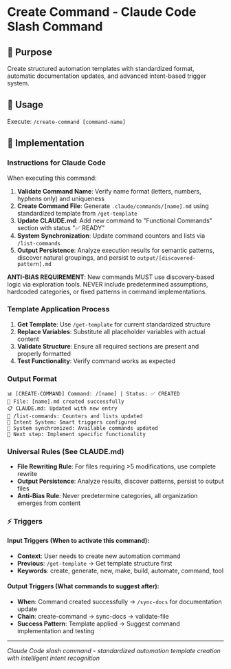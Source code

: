 # Create Command - Claude Code Slash Command

## 🎯 Purpose
Create structured automation templates with standardized format, automatic documentation updates, and advanced intent-based trigger system.

## 🚀 Usage
Execute: `/create-command [command-name]`

## 🔧 Implementation

### Instructions for Claude Code
When executing this command:

1. **Validate Command Name**: Verify name format (letters, numbers, hyphens only) and uniqueness
2. **Create Command File**: Generate `.claude/commands/[name].md` using standardized template from `/get-template`
3. **Update CLAUDE.md**: Add new command to "Functional Commands" section with status "✅ READY"
4. **System Synchronization**: Update command counters and lists via `/list-commands`
5. **Output Persistence**: Analyze execution results for semantic patterns, discover natural groupings, and persist to `output/[discovered-pattern].md`

**ANTI-BIAS REQUIREMENT**: New commands MUST use discovery-based logic via exploration tools. NEVER include predetermined assumptions, hardcoded categories, or fixed patterns in command implementations.

### Template Application Process
1. **Get Template**: Use `/get-template` for current standardized structure
2. **Replace Variables**: Substitute all placeholder variables with actual content
3. **Validate Structure**: Ensure all required sections are present and properly formatted
4. **Test Functionality**: Verify command works as expected

### Output Format
```
📊 [CREATE-COMMAND] Command: /[name] | Status: ✅ CREATED
📁 File: [name].md created successfully
📋 CLAUDE.md: Updated with new entry
📄 /list-commands: Counters and lists updated
🧠 Intent System: Smart triggers configured
🔧 System synchronized: Available commands updated
🚀 Next step: Implement specific functionality
```

### Universal Rules (See CLAUDE.md)
- **File Rewriting Rule**: For files requiring >5 modifications, use complete rewrite
- **Output Persistence**: Analyze results, discover patterns, persist to output files
- **Anti-Bias Rule**: Never predetermine categories, all organization emerges from content

### ⚡ Triggers

#### Input Triggers (When to activate this command):
- **Context**: User needs to create new automation command
- **Previous**: `/get-template` → Get template structure first
- **Keywords**: create, generate, new, make, build, automate, command, tool

#### Output Triggers (What commands to suggest after):
- **When**: Command created successfully → `/sync-docs` for documentation update
- **Chain**: create-command → sync-docs → validate-file
- **Success Pattern**: Template applied → Suggest command implementation and testing

---

*Claude Code slash command - standardized automation template creation with intelligent intent recognition*